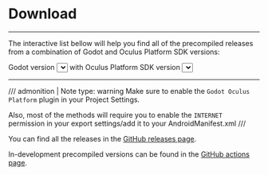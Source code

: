 # Download
------

The interactive list bellow will help you find all of the precompiled releases from a combination of Godot and Oculus Platform SDK versions:

<div>
    Godot version <select name="gd-versions" id="gd-versions"></select> with Oculus Platform SDK version <select name="sdk-versions" id="sdk-versions"></select>
    <ul id="gdop-dl-links">
    </ul>
</div>
<style>
    .version-link {
        transition: 0.15s;
    }
    .version-link:hover {
        opacity: 1.0 !important;
    }
</style>
<script>
    const gdop_versions = {
        "4.0.2-stable": {
            "51.0": [
                {
                    "name": "v0.0.1-alpha",
                    "url": "https://github.com/decacis/godot_oculus_platform/releases/tag/v0.0.1-alpha"
                },
            ],
            "53.0": [
                {
                    "name": "v1.0.0-beta",
                    "url": "https://github.com/decacis/godot_oculus_platform/releases/tag/v1.0.0-beta_godot-4.0.2-stable_sdk-53.0"
                },
                {
                    "name": "v0.2.5-alpha",
                    "url": "https://github.com/decacis/godot_oculus_platform/releases/tag/v0.2.5-alpha"
                },
                {
                    "name": "v0.2.0-alpha",
                    "url": "https://github.com/decacis/godot_oculus_platform/releases/tag/v0.2.0-alpha"
                },
                {
                    "name": "v0.1.5-alpha",
                    "url": "https://github.com/decacis/godot_oculus_platform/releases/tag/v0.1.5-alpha"
                },
                {
                    "name": "v0.1.0-alpha",
                    "url": "https://github.com/decacis/godot_oculus_platform/releases/tag/v0.1.0-alpha"
                },
            ]
        },
        "4.0.3-stable": {
            "53.0": [
                {
                    "name": "v1.2.1-beta",
                    "url": "https://github.com/decacis/godot_oculus_platform/releases/tag/v1.2.1-beta_godot-4.0.3-stable_sdk-53.0"
                },
                {
                    "name": "v1.2.0-beta",
                    "url": "https://github.com/decacis/godot_oculus_platform/releases/tag/v1.2.0-beta_godot-4.0.3-stable_sdk-53.0"
                },
                {
                    "name": "v1.1.0-beta",
                    "url": "https://github.com/decacis/godot_oculus_platform/releases/tag/v1.1.0-beta_godot-4.0.3-stable_sdk-53.0"
                },
                {
                    "name": "v1.0.0-beta",
                    "url": "https://github.com/decacis/godot_oculus_platform/releases/tag/v1.0.0-beta_godot-4.0.3-stable_sdk-53.0"
                },
            ]
        },
        "4.1.0-stable": {
            "53.0": [
                {
                    "name": "v1.2.2-beta",
                    "url": "https://github.com/decacis/godot_oculus_platform/releases/tag/v1.2.2-beta_godot-4.1.0-stable_sdk-53.0"
                },
                {
                    "name": "v1.2.1-beta",
                    "url": "https://github.com/decacis/godot_oculus_platform/releases/tag/v1.2.1-beta_godot-4.1.0-stable_sdk-53.0"
                }
            ]
        },
        "4.1.2-stable": {
            "56.0": [
                {
                    "name": "v1.3.0-beta",
                    "url": "https://github.com/decacis/godot_oculus_platform/releases/tag/v1.3.0-beta_godot-4.1.2-stable_sdk-56.0"
                }
            ],
            "57.0": [
                {
                    "name": "v1.3.1-beta",
                    "url": "https://github.com/decacis/godot_oculus_platform/releases/tag/v1.3.1-beta_godot-4.1.2-stable_sdk-57.0"
                }
            ]
        },
        "4.1.3-stable": {
            "57.0": [
                {
                    "name": "v1.3.2-beta",
                    "url": "https://github.com/decacis/godot_oculus_platform/releases/tag/v1.3.2-beta_godot-4.1.3-stable_sdk-57.0"
                }
            ],
            "59.0": [
                {
                    "name": "v1.3.3-beta",
                    "url": "https://github.com/decacis/godot_oculus_platform/releases/tag/v1.3.3-beta_godot-4.1.3-stable_sdk-59.0"
                }
            ]
        },
        "4.2.0-stable": {
            "59.0": [
                {
                    "name": "v1.4.0-beta",
                    "url": "https://github.com/decacis/godot_oculus_platform/releases/tag/v1.4.0-beta_godot-4.2.0-stable_sdk-59.0"
                }
            ]
        },
        "4.2.0+": {
            "66.0": [
                {
                    "name": "v1.5.0",
                    "url": "https://github.com/decacis/godot_oculus_platform/releases/tag/v1.5.0_godot-4.2.0-stable_sdk-66.0"
                }
            ]
        }
    }

    const gd_versions_el = document.getElementById('gd-versions');
    const sdk_versions_el = document.getElementById('sdk-versions');
    const dl_links_el = document.getElementById('gdop-dl-links');

    let selected_gd_version = '';
    let selected_sdk_version = '';

    gd_versions_el.addEventListener('change', ev => {
        selected_gd_version = ev.target.value;
        renderOculusVersions();
    })

    sdk_versions_el.addEventListener('change', ev => {
        selected_sdk_version = ev.target.value;
        sdkVersionChanged();
    })

    window.addEventListener('DOMContentLoaded', ev => {
        renderGDVersions();
    })

    function renderGDVersions() {
        let gd_versions = Object.keys(gdop_versions);
        gd_versions.sort((a, b) => {
            let a_plus = a.replace(/[^0-9+]+/g, '');
            let b_plus = b.replace(/[^0-9+]+/g, '');

            let temp_a = Number(a_plus.replace(/\+/g, '.1'));
            let temp_b = Number(b_plus.replace(/\+/g, '.1'));

            return temp_b - temp_a;
        });

        for (let i = 0; i < gd_versions.length; i++) {
            if(i == 0) selected_gd_version = gd_versions[i];

            let temp_val = document.createElement('option');
            temp_val.value = gd_versions[i];
            temp_val.innerText = gd_versions[i];

            gd_versions_el.appendChild(temp_val);
        }

        renderOculusVersions();
    }

    function renderOculusVersions() {
        let sdk_versions = Object.keys(gdop_versions[selected_gd_version]);
        sdk_versions.sort((a, b) => Number(b) - Number(a));

        while (sdk_versions_el.hasChildNodes()) {
            sdk_versions_el.removeChild(sdk_versions_el.lastChild);
        }

        for (let i = 0; i < sdk_versions.length; i++) {
            if(i == 0) selected_sdk_version = sdk_versions[i];

            let temp_val = document.createElement('option');
            temp_val.value = sdk_versions[i];
            temp_val.innerText = sdk_versions[i];

            sdk_versions_el.appendChild(temp_val);
        }

        updateLink()
    }

    function sdkVersionChanged() {
        updateLink();
    }

    function updateLink() {
        let dl_links = gdop_versions[selected_gd_version][selected_sdk_version];

        while (dl_links_el.hasChildNodes()) {
            dl_links_el.removeChild(dl_links_el.lastChild);
        }

        const gradient_step = 0.7 / dl_links.length;

        for (let i = 0; i < dl_links.length; i++) {
            let temp_gradient_step = gradient_step * i;
            
            let temp_li = document.createElement('li');
            let temp_a = document.createElement('a');

            temp_a.href = dl_links[i].url;
            temp_a.innerText = dl_links[i].name;
            temp_a.target = "_blank";

            temp_li.classList.add('version-link');
            temp_li.appendChild(temp_a);
            dl_links_el.appendChild(temp_li);

            temp_li.style.opacity = 1.0 - temp_gradient_step;
        }
    }
</script>

------

/// admonition | Note
    type: warning
Make sure to enable the `Godot Oculus Platform` plugin in your Project Settings.

Also, most of the methods will require you to enable the `INTERNET` permission in your export settings/add it to your AndroidManifest.xml
///

You can find all the releases in the [GitHub releases page](https://github.com/decacis/godot_oculus_platform/releases).

In-development precompiled versions can be found in the [GitHub actions page](https://github.com/decacis/godot_oculus_platform/actions?query=branch%3Amain).